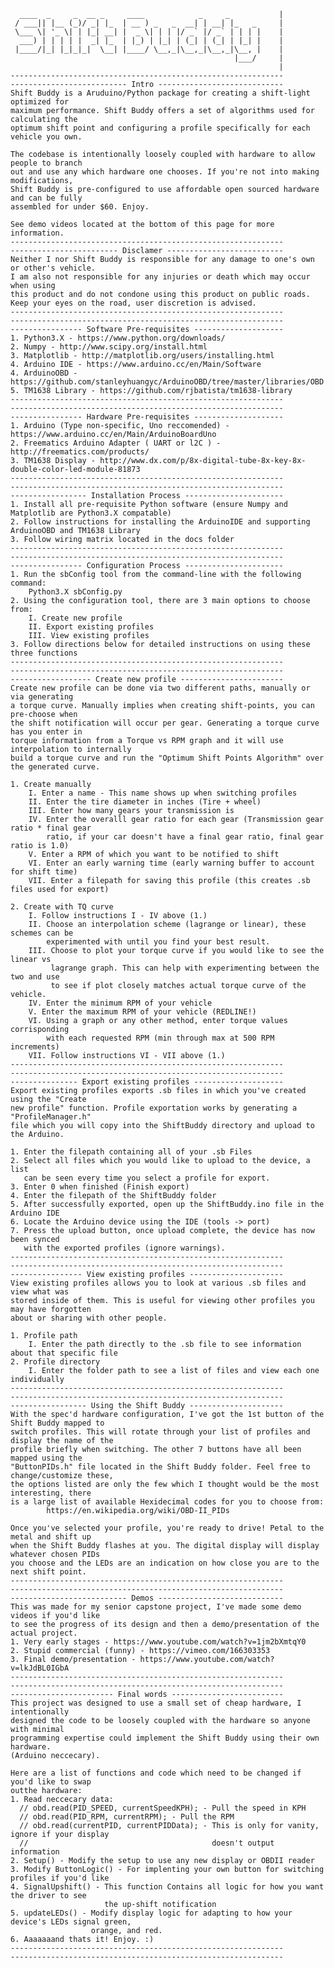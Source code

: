       ____  _     _  __ _     ____            _     _           |
     / ___|| |__ (_)/ _| |_  | __ ) _   _  __| | __| |_   _     |
     \___ \| '_ \| | |_| __| |  _ \| | | |/ _` |/ _` | | | |    |
      ___) | | | | |  _| |_  | |_) | |_| | (_| | (_| | |_| |    |
     |____/|_| |_|_|_|  \__| |____/ \__,_|\__,_|\__,_|\__, |    |
                                                      |___/     |
                                                                |
    -------------------------------------------------------------
    -------------------------- Intro ----------------------------
    Shift Buddy is a Aruduino/Python package for creating a shift-light optimized for
    maximum performance. Shift Buddy offers a set of algorithms used for calculating the
    optimum shift point and configuring a profile specifically for each vehicle you own.
    
    The codebase is intentionally loosely coupled with hardware to allow people to branch
    out and use any which hardware one chooses. If you're not into making modifications,
    Shift Buddy is pre-configured to use affordable open sourced hardware and can be fully
    assembled for under $60. Enjoy.
    
    See demo videos located at the bottom of this page for more information.
    -------------------------------------------------------------
    ------------------------ Disclamer -------------------------- 
    Neither I nor Shift Buddy is responsible for any damage to one's own or other's vehicle.
    I am also not responsible for any injuries or death which may occur when using
    this product and do not condone using this product on public roads.
    Keep your eyes on the road, user discretion is advised.
    -------------------------------------------------------------
    -------------------------------------------------------------
    ---------------- Software Pre-requisites --------------------
    1. Python3.X - https://www.python.org/downloads/
    2. Numpy - http://www.scipy.org/install.html
    3. Matplotlib - http://matplotlib.org/users/installing.html
    4. Arduino IDE - https://www.arduino.cc/en/Main/Software
    4. ArduinoOBD - https://github.com/stanleyhuangyc/ArduinoOBD/tree/master/libraries/OBD
    5. TM1638 Library - https://github.com/rjbatista/tm1638-library
    -------------------------------------------------------------
    -------------------------------------------------------------
    ---------------- Hardware Pre-requisites --------------------
    1. Arduino (Type non-specific, Uno reccomended) - https://www.arduino.cc/en/Main/ArduinoBoardUno
    2. Freematics Arduino Adapter ( UART or l2C ) - http://freematics.com/products/
    3. TM1638 Display - http://www.dx.com/p/8x-digital-tube-8x-key-8x-double-color-led-module-81873
    -------------------------------------------------------------
    -------------------------------------------------------------
    ----------------- Installation Process ----------------------
    1. Install all pre-requisite Python software (ensure Numpy and Matplotlib are Python3.X compatable)
    2. Follow instructions for installing the ArduinoIDE and supporting ArduinoOBD and TM1638 Library
    3. Follow wiring matrix located in the docs folder
    -------------------------------------------------------------
    -------------------------------------------------------------
    ---------------- Configuration Process ----------------------
    1. Run the sbConfig tool from the command-line with the following command:
        Python3.X sbConfig.py
    2. Using the configuration tool, there are 3 main options to choose from:
        I. Create new profile
        II. Export existing profiles
        III. View existing profiles
    3. Follow directions below for detailed instructions on using these three functions
    -------------------------------------------------------------
    -------------------------------------------------------------
    ------------------ Create new profile -----------------------
    Create new profile can be done via two different paths, manually or via generating
    a torque curve. Manually implies when creating shift-points, you can pre-choose when
    the shift notification will occur per gear. Generating a torque curve has you enter in
    torque information from a Torque vs RPM graph and it will use interpolation to internally 
    build a torque curve and run the "Optimum Shift Points Algorithm" over the generated curve.
    
    1. Create manually
        I. Enter a name - This name shows up when switching profiles
        II. Enter the tire diameter in inches (Tire + wheel)
        III. Enter how many gears your transmission is
        IV. Enter the overalll gear ratio for each gear (Transmission gear ratio * final gear
            ratio, if your car doesn't have a final gear ratio, final gear ratio is 1.0)
        V. Enter a RPM of which you want to be notified to shift
        VI. Enter an early warning time (early warning buffer to account for shift time)
        VII. Enter a filepath for saving this profile (this creates .sb files used for export)
    
    2. Create with TQ curve
        I. Follow instructions I - IV above (1.)
        II. Choose an interpolation scheme (lagrange or linear), these schemes can be
            experimented with until you find your best result.
        III. Choose to plot your torque curve if you would like to see the linear vs
             lagrange graph. This can help with experimenting between the two and use
             to see if plot closely matches actual torque curve of the vehicle.
        IV. Enter the minimum RPM of your vehicle
        V. Enter the maximum RPM of your vehicle (REDLINE!)
        VI. Using a graph or any other method, enter torque values corrisponding
            with each requested RPM (min through max at 500 RPM increments)
        VII. Follow instructions VI - VII above (1.)
    -------------------------------------------------------------
    -------------------------------------------------------------
    --------------- Export existing profiles --------------------
    Export existing profiles exports .sb files in which you've created using the "Create
    new profile" function. Profile exportation works by generating a "ProfileManager.h"
    file which you will copy into the ShiftBuddy directory and upload to the Arduino.
    
    1. Enter the filepath containing all of your .sb Files
    2. Select all files which you would like to upload to the device, a list
       can be seen every time you select a profile for export.
    3. Enter 0 when finished (Finish export)
    4. Enter the filepath of the ShiftBuddy folder
    5. After successfully exported, open up the ShiftBuddy.ino file in the Arduino IDE
    6. Locate the Arduino device using the IDE (tools -> port)
    7. Press the upload button, once upload complete, the device has now been synced
       with the exported profiles (ignore warnings).
    -------------------------------------------------------------
    -------------------------------------------------------------
    ---------------- View existing profiles ---------------------
    View existing profiles allows you to look at various .sb files and view what was
    stored inside of them. This is useful for viewing other profiles you may have forgotten
    about or sharing with other people.
    
    1. Profile path
        I. Enter the path directly to the .sb file to see information about that specific file
    2. Profile directory
        I. Enter the folder path to see a list of files and view each one individually
    -------------------------------------------------------------
    -------------------------------------------------------------
    ----------------- Using the Shift Buddy ---------------------
    With the spec'd hardware configuration, I've got the 1st button of the Shift Buddy mapped to
    switch profiles. This will rotate through your list of profiles and display the name of the
    profile briefly when switching. The other 7 buttons have all been mapped using the 
    "ButtonPIDs.h" file located in the Shift Buddy folder. Feel free to change/customize these,
    the options listed are only the few which I thought would be the most interesting, there
    is a large list of available Hexidecimal codes for you to choose from:
            https://en.wikipedia.org/wiki/OBD-II_PIDs
    
    Once you've selected your profile, you're ready to drive! Petal to the metal and shift up
    when the Shift Buddy flashes at you. The digital display will display whatever chosen PIDs
    you choose and the LEDs are an indication on how close you are to the next shift point.
    -------------------------------------------------------------
    -------------------------------------------------------------
    -------------------------- Demos ----------------------------
    This was made for my senior capstone project, I've made some demo videos if you'd like
    to see the progress of its design and then a demo/presentation of the actual project.
    1. Very early stages - https://www.youtube.com/watch?v=1jm2bXmtqY0
    2. Stupid commercial (funny) - https://vimeo.com/166303353
    3. Final demo/presentation - https://www.youtube.com/watch?v=lkJdBL0IGbA
    -------------------------------------------------------------
    -------------------------------------------------------------
    ----------------------- Final words -------------------------
    This project was designed to use a small set of cheap hardware, I intentionally
    designed the code to be loosely coupled with the hardware so anyone with minimal
    programming expertise could implement the Shift Buddy using their own hardware.
    (Arduino neccecary). 
    
    Here are a list of functions and code which need to be changed if you'd like to swap
    outthe hardware:
    1. Read neccecary data:
      // obd.read(PID_SPEED, currentSpeedKPH); - Pull the speed in KPH
      // obd.read(PID_RPM, currentRPM); - Pull the RPM
      // obd.read(currentPID, currentPIDData); - This is only for vanity, ignore if your display
      //                                         doesn't output information
    2. Setup() - Modify the setup to use any new display or OBDII reader
    3. Modify ButtonLogic() - For implenting your own button for switching profiles if you'd like
    4. SignalUpshift() - This function Contains all logic for how you want the driver to see
                         the up-shift notification
    5. updateLEDs() - Modify display logic for adapting to how your device's LEDs signal green,
                      orange, and red.
    6. Aaaaaaand thats it! Enjoy. :)
    -------------------------------------------------------------
    -------------------------------------------------------------
